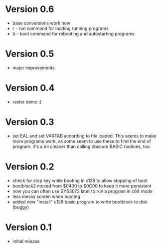 Version 0.6
===========
- base conversions work now
- r - run command for loading running programs
- b - boot command for rebooting and autostarting programs

Version 0.5
===========
- major improvements

Version 0.4
===========
- raster demo :)

Version 0.3
===========
- set EAL and set VARTAB according to file loaded. 
  This seems to make more programs work, as some seem to use these to find the end of program. 
  It's a bit cleaner than calling obscure BASIC routines, too.

Version 0.2
===========
- check for stop key while booting in c128 to allow stopping of boot
- bootblock2 moved from $0400 to $0C00 to keep it more persistent
- now you can often use SYS3072 later to run a program in c64 mode
- less messy screen when booting
- added new "install" c128 basic program to write bootblock to disk (buggy)

Version 0.1
===========
- initial release
